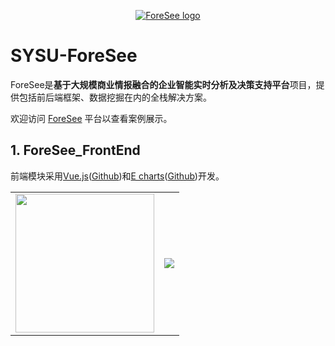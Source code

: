 <p align="center"><a href="http://180.76.249.27/sysuforesee/foresee/#/" target="_blank" rel="noopener noreferrer"><img src="http://180.76.249.27/sysuforesee/foresee/static/img/logo-black.ee6db47c.png" alt="ForeSee logo"></a></p>

# SYSU-ForeSee
ForeSee是**基于大规模商业情报融合的企业智能实时分析及决策支持平台**项目，提供包括前后端框架、数据挖掘在内的全栈解决方案。

欢迎访问 [ForeSee](http://180.76.249.27/sysuforesee/foresee/#/) 平台以查看案例展示。

## 1. ForeSee_FrontEnd
前端模块采用[Vue.js](https://vuejs.org/index.html)([Github](https://github.com/vuejs/vue))和[E charts](https://echarts.apache.org/zh/index.html)([Github](https://github.com/apache/echarts))开发。

<table>
  <tbody>
    <tr>
      <!-- <td align="center" valign="middle">
        <a href="https://hadoop.apache.org/" target="_blank">
          <img width="222px" src="https://hadoop.apache.org/elephant.png">
        </a>
      </td> -->
      <td align="center" valign="middle">
        <a href="https://vuejs.org/index.html" target="_blank">
          <img width="222px" src="https://vuejs.org/images/logo.png">
        </a>
      </td>
      <td align="center" valign="middle">
        <a href="https://echarts.apache.org/zh/index.html" target="_blank">
          <img src="https://cdn.jsdelivr.net/gh/apache/echarts-website@asf-site/zh/images/logo.png?_v_=20200710_1">
        </a>
      </td>
      <!-- <td align="center" valign="middle">
        <a href="https://passionatepeople.io/" target="_blank">
          <img width="222px" src="https://raw.githubusercontent.com/vuejs/vuejs.org/master/themes/vue/source/images/passionate_people.png">
        </a>
      </td> -->
    </tr>
  </tbody>
</table>